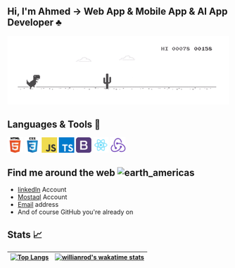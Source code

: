 ## Hi, I'm Ahmed -> Web App & Mobile App & AI App Developer ♣

<img src="./resourses/dino-game.gif" alt="error: please reload page" />

## Languages & Tools 💼
<p>
<img height="35" src="https://raw.githubusercontent.com/github/explore/80688e429a7d4ef2fca1e82350fe8e3517d3494d/topics/html/html.png">
<img height="35" src="https://raw.githubusercontent.com/github/explore/80688e429a7d4ef2fca1e82350fe8e3517d3494d/topics/css/css.png">
<img height="35" src="https://raw.githubusercontent.com/github/explore/80688e429a7d4ef2fca1e82350fe8e3517d3494d/topics/javascript/javascript.png">
<img height="35" src="https://raw.githubusercontent.com/github/explore/80688e429a7d4ef2fca1e82350fe8e3517d3494d/topics/typescript/typescript.png"">
<img height="35" src="https://raw.githubusercontent.com/github/explore/80688e429a7d4ef2fca1e82350fe8e3517d3494d/topics/bootstrap/bootstrap.png">
<img height="35" src="https://raw.githubusercontent.com/github/explore/80688e429a7d4ef2fca1e82350fe8e3517d3494d/topics/react/react.png">
<img height="35" src="https://raw.githubusercontent.com/github/explore/80688e429a7d4ef2fca1e82350fe8e3517d3494d/topics/redux/redux.png">
</p>

## Find me around the web <img class="emoji" alt="earth_americas" height="20" width="20" src="https://github.githubassets.com/images/icons/emoji/unicode/1f30e.png">
 - [linkedIn](https://www.linkedin.com/in/ahmed-Ashraf-Dev) Account
 - [Mostaql](https://mostaql.com/u/Ahmed_FoR3oN) Account
 - [Email](mailto:Ahmed.Ashraf.Dv@gmail.com) address
 - And of course GitHub you're already on
 
 ## Stats 📈
 | [![Top Langs](https://github-readme-stats.vercel.app/api/top-langs/?username=ahmed-ashraf-dv&layout=compact&hide_border=true)](https://github.com/anuraghazra/github-readme-stats) |  [![willianrod's wakatime stats](https://github-readme-stats.vercel.app/api/?username=ahmed-ashraf-dv&show_icons=true&include_all_commits=false&theme=buefy&hide=prs&hide_border=true)](https://github.com/anuraghazra/github-readme-stats) |
| ------------- | ------------- |
